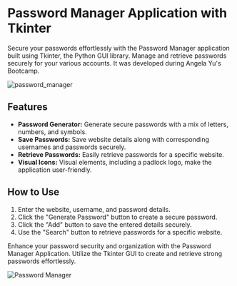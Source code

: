# Password Manager Application with Tkinter

Secure your passwords effortlessly with the Password Manager application built using Tkinter, the Python GUI library. Manage and retrieve passwords securely for your various accounts. It was developed during Angela Yu's Bootcamp.

![password_manager](https://github.com/fernandodestefani/DevJourneyPortfolio/assets/155449551/327bc8db-f5c3-49de-8ec4-d99ae97fcc19)

## Features

- **Password Generator:** Generate secure passwords with a mix of letters, numbers, and symbols.
- **Save Passwords:** Save website details along with corresponding usernames and passwords securely.
- **Retrieve Passwords:** Easily retrieve passwords for a specific website.
- **Visual Icons:** Visual elements, including a padlock logo, make the application user-friendly.

## How to Use

1. Enter the website, username, and password details.
2. Click the "Generate Password" button to create a secure password.
3. Click the "Add" button to save the entered details securely.
4. Use the "Search" button to retrieve passwords for a specific website.

Enhance your password security and organization with the Password Manager Application. Utilize the Tkinter GUI to create and retrieve strong passwords effortlessly.

![Password Manager](https://github.com/user-attachments/assets/f311c2ff-fce2-4ee3-aec3-427c026e5e1b)
